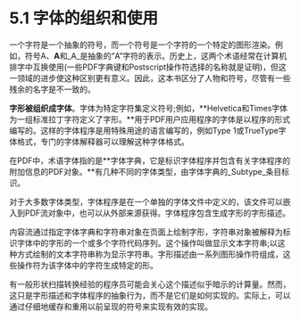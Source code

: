 # 5.1 字体的组织和使用

一个字符是一个抽象的符号，而一个符号是一个字符的一个特定的图形渲染。例如，符号A、**A**和_A_是抽象的“A”字符的表示。历史上，这两个术语经常在计算机排字中互换使用(一些PDF字典键和Postscript操作符选择的名称就是证明)，但这一领域的进步使这种区别更有意义。因此，这本书区分了人物和符号，尽管有一些残余的名字是不一致的。

**字形被组织成字体**。字体为特定字符集定义符号;例如，**Helvetica和Times字体 为一组标准拉丁字符定义了字形。**用于PDF用户应用程序的字体是以程序的形式编写的。这样的字体程序是用特殊用途的语言编写的，例如Type 1或TrueType字体格式，专门的字体解释器可以理解这种字体格式。

在PDF中，术语字体指的是**字体字典，它是标识字体程序并包含有关字体程序的附加信息的PDF对象。**有几种不同的字体类型，由字体字典的_Subtype_条目标识。

对于大多数字体类型，字体程序是在一个单独的字体文件中定义的，该文件可以嵌入到PDF流对象中，也可以从外部来源获得。字体程序包含生成字形的字形描述。

内容流通过指定字体字典和字符串对象在页面上绘制字形，字符串对象被解释为标识字体中的字形的一个或多个字符代码序列。这个操作叫做显示文本字符串;以这种方式绘制的文本字符串称为显示字符串。字形描述由一系列图形操作符组成，这些操作符为该字体中的字符生成特定的形。

有一般形状扫描转换经验的程序员可能会关心这个描述似乎暗示的计算量。然而，这只是字形描述和字体程序的抽象行为，而不是它们是如何实现的。实际上，可以通过仔细地缓存和重用以前呈现的符号来实现有效的实现。
